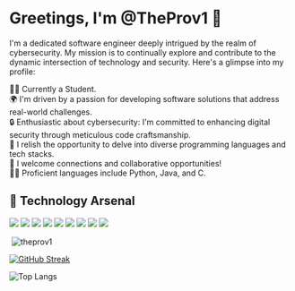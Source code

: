 # Greetings, I'm @TheProv1 👋

I'm a dedicated software engineer deeply intrigued by the realm of cybersecurity. My mission is to continually explore and contribute to the dynamic intersection of technology and security. Here's a glimpse into my profile:

👨‍💻 Currently a Student.<br>
🌍 I'm driven by a passion for developing software solutions that address real-world challenges.<br>
🔒 Enthusiastic about cybersecurity: I'm committed to enhancing digital security through meticulous code craftsmanship.<br>
🚀 I relish the opportunity to delve into diverse programming languages and tech stacks.<br>
💬 I welcome connections and collaborative opportunities!<br>
👨‍💻 Proficient languages include Python, Java, and C.<br>

## 🔧 Technology Arsenal

![](https://img.shields.io/badge/C-informational?style=flat-square&logo=C&logoColor=white&color=A8B9CC)
![](https://img.shields.io/badge/C[Sharp]-informational?style=flat-square&logo=csharp&logoColor=white&color=239120)
![](https://img.shields.io/badge/Java-informational?style=flat-square&logo=coffeescript&logoColor=white&color=FF7800)
![](https://img.shields.io/badge/Python-informational?style=flat-square&logo=Python&logoColor=white&color=3776AB)
![](https://img.shields.io/badge/GitHub%20Pages-%23327FC7.svg?logo=github&logoColor=white&color=222222)
![](https://img.shields.io/badge/MySQL-informational?style=flat-square&logo=mysql&logoColor=white&color=4479A1)
![](https://img.shields.io/badge/Linux-informational?style=flat-square&logo=Linux&logoColor=white&color=FCC624)
![](https://img.shields.io/badge/Kali_Linux-informational?style=flat-square&logo=kalilinux&logoColor=white&color=AB7D00)
![](https://img.shields.io/badge/Bash_Scripting-informational?style=flat-square&logo=gnu-bash&logoColor=white&color=4EAA25)

<p>&nbsp;<img align="center" src="https://github-readme-stats.vercel.app/api?username=theprov1&show_icons=true&theme=dark&hide_border=true&cache_seconds=0010&locale=en" alt="theprov1" /></p>

<a href="https://git.io/streak-stats" align="center"><img src="https://github-readme-streak-stats.herokuapp.com?user=TheProv1&theme=dark&border_radius=5&date_format=j%20M%5B%20Y%5D&card_width=500&ring=EB6D0E" alt="GitHub Streak" /></a>

![Top Langs](https://github-readme-stats.vercel.app/api/top-langs/?username=TheProv1&langs_count=16&theme=dark)
